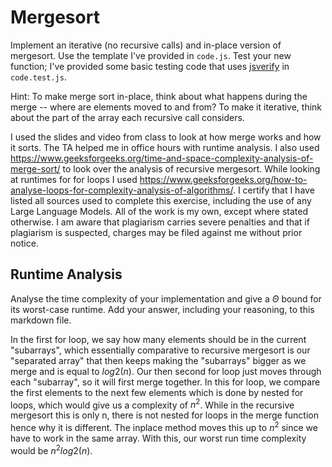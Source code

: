 # Mergesort

Implement an iterative (no recursive calls) and in-place version of mergesort.
Use the template I've provided in `code.js`. Test your new function; I've
provided some basic testing code that uses
[jsverify](https://jsverify.github.io/) in `code.test.js`.

Hint: To make merge sort in-place, think about what happens during the merge --
where are elements moved to and from? To make it iterative, think about the
part of the array each recursive call considers.

I used the slides and video from class to look at how merge works and how it sorts. The TA helped me in office hours with runtime analysis. I also used https://www.geeksforgeeks.org/time-and-space-complexity-analysis-of-merge-sort/ to look over the analysis of recursive mergesort. While looking at runtimes for for loops I used https://www.geeksforgeeks.org/how-to-analyse-loops-for-complexity-analysis-of-algorithms/. 
I certify that I have listed all sources used to complete this exercise, including the use of any Large Language Models. All of the work is my own, except where stated otherwise. I am aware that plagiarism carries severe penalties and that if plagiarism is suspected, charges may be filed against me without prior notice.

## Runtime Analysis

Analyse the time complexity of your implementation and give a $\Theta$ bound for
its worst-case runtime. Add your answer, including your reasoning, to this
markdown file.

In the first for loop, we say how many elements should be in the current "subarrays", which essentially comparative to recursive mergesort is our "separated array" that then keeps making the "subarrays" bigger as we merge and is equal to $log2(n)$. Our then second for loop just moves through each "subarray", so it will first merge together. In this for loop, we compare the first elements to the next few elements which is done by nested for loops, which would give us a complexity of $n^2$. While in the recursive mergesort this is only n, there is not nested for loops in the merge function hence why it is different. The inplace method moves this up to $n^2$ since we have to work in the same array. With this, our worst run time complexity would be $n^2log2(n)$.
